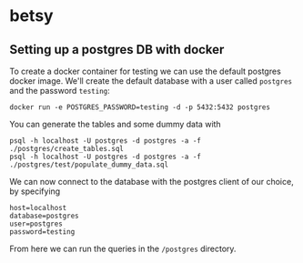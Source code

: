 # betsy
## Setting up a postgres DB with docker
To create a docker container for testing we can use the default postgres docker image. We'll create the default database with a user called `postgres` and the password `testing`:
```
docker run -e POSTGRES_PASSWORD=testing -d -p 5432:5432 postgres 
```

You can generate the tables and some dummy data with
```
psql -h localhost -U postgres -d postgres -a -f ./postgres/create_tables.sql
psql -h localhost -U postgres -d postgres -a -f ./postgres/test/populate_dummy_data.sql
```

We can now connect to the database with the postgres client of our choice, by specifying 
```
host=localhost
database=postgres
user=postgres
password=testing
```

From here we can run the queries in the `/postgres` directory.